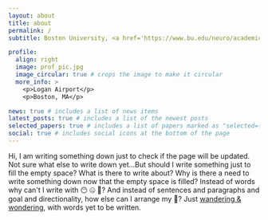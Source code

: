 ```yaml
---
layout: about
title: about
permalink: /
subtitle: Boston University, <a href='https://www.bu.edu/neuro/academics/graduate/'>GPN</a>, <a href='https://www.bu.edu/csn/'>CSN</a>, <a href='https://www.bu.edu/hasselmo/'>Hasselmo Lab</a>, <a href='https://www.scottcognitionlab.com/'>Scott Lab</a>.

profile:
  align: right
  image: prof_pic.jpg
  image_circular: true # crops the image to make it circular
  more_info: >
    <p>Logan Airport</p>
    <p>Boston, MA</p>

news: true # includes a list of news items
latest_posts: true # includes a list of the newest posts
selected_papers: true # includes a list of papers marked as "selected={true}"
social: true # includes social icons at the bottom of the page
---
```



Hi, I am writing something down just to check if the page will be updated. 
Not sure what else to write down yet...But should I write something just to fill the empty space? 
What is there to write about? Why is there a need to write something down now that the empty space is filled?
Instead of words why can't I write with :no_mouth: :zipper_mouth_face: :shushing_face:?
And instead of sentences and paragraphs and goal and directionality, how else can I arrange my :thinking:?
Just [wandering & wondering](https://qdo1010.github.io/blog/), with words yet to be written.

 

  
 




